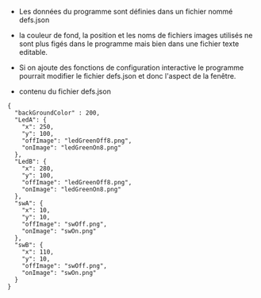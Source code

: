 - Les données du programme sont définies dans un fichier nommé defs.json
- la couleur de fond, la position et les noms de fichiers images utilisés ne sont plus figés dans le programme mais bien dans une fichier texte editable.
- Si on ajoute des fonctions de configuration interactive le programme pourrait modifier le fichier defs.json et donc l'aspect de la fenêtre.


- contenu du fichier defs.json
```
{
  "backGroundColor" : 200,
  "LedA": {
    "x": 250,
    "y": 100,
    "offImage": "ledGreenOff8.png",
    "onImage": "ledGreenOn8.png"
  },
  "LedB": {
    "x": 280,
    "y": 100,
    "offImage": "ledGreenOff8.png",
    "onImage": "ledGreenOn8.png"
  },
  "swA": {
    "x": 10,
    "y": 10,
    "offImage": "swOff.png",
    "onImage": "swOn.png"
  },
  "swB": {
    "x": 110,
    "y": 10,
    "offImage": "swOff.png",
    "onImage": "swOn.png"
  }
}
```
